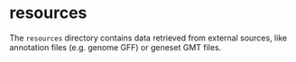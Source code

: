 # resources

The `resources` directory contains data retrieved from external sources, like
annotation files (e.g. genome GFF) or geneset GMT files.
